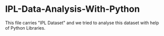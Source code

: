 # IPL-Data-Analysis-With-Python
This file carries "IPL Dataset" and we tried to analyse this dataset with help of Python Libraries.
